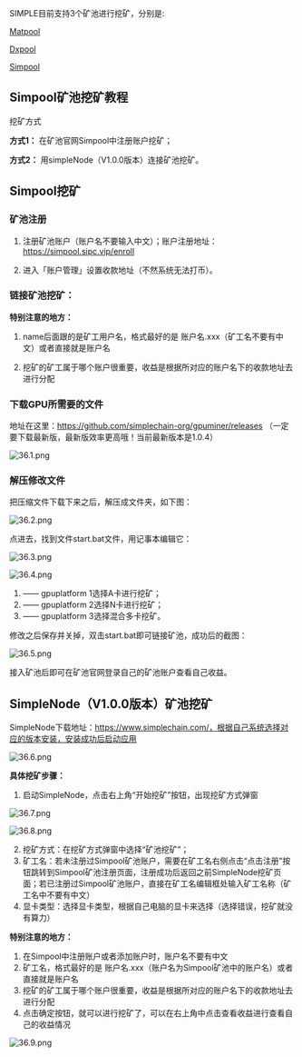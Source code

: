 SIMPLE目前支持3个矿池进行挖矿，分别是:

[Matpool](https://matpool.io)

[Dxpool](https://www.dxpool.com/login)

[Simpool](https://simpool.sipc.vip)

## Simpool矿池挖矿教程

挖矿方式

**方式1：** 在矿池官网Simpool中注册账户挖矿；

**方式2：** 用simpleNode（V1.0.0版本）连接矿池挖矿。

## Simpool挖矿

### 矿池注册

1. 注册矿池账户（账户名不要输入中文）；账户注册地址：https://simpool.sipc.vip/enroll

2. 进入「账户管理」设置收款地址（不然系统无法打币）。

### 链接矿池挖矿：

**特别注意的地方：**

1. name后面跟的是矿工用户名，格式最好的是 账户名.xxx（矿工名不要有中文）或者直接就是账户名

2. 挖矿的矿工属于哪个账户很重要，收益是根据所对应的账户名下的收款地址去进行分配

### 下载GPU所需要的文件

地址在这里：https://github.com/simplechain-org/gpuminer/releases （一定要下载最新版，最新版效率更高哦！当前最新版本是1.0.4）

![36.1.png](36.1.png)

### 解压修改文件

把压缩文件下载下来之后，解压成文件夹，如下图：

![36.2.png](36.2.png)


点进去，找到文件start.bat文件，用记事本编辑它：

![36.3.png](36.3.png)


![36.4.png](36.4.png)

1. —— gpuplatform 1选择A卡进行挖矿；
2. —— gpuplatform 2选择N卡进行挖矿；
3. —— gpuplatform 3选择混合多卡挖矿。

修改之后保存并关掉，双击start.bat即可链接矿池，成功后的截图：

![36.5.png](36.5.png)

接入矿池后即可在矿池官网登录自己的矿池账户查看自己收益。

## SimpleNode（V1.0.0版本）矿池挖矿

SimpleNode下载地址：https://www.simplechain.com/，根据自己系统选择对应的版本安装，安装成功后启动应用

![36.6.png](36.6.png)

**具体挖矿步骤：**

1. 启动SimpleNode，点击右上角“开始挖矿”按钮，出现挖矿方式弹窗

![36.7.png](36.7.png)


![36.8.png](36.8.png)

2. 挖矿方式：在挖矿方式弹窗中选择“矿池挖矿”；
3. 矿工名：若未注册过Simpool矿池账户，需要在矿工名右侧点击“点击注册”按钮跳转到Simpool矿池注册页面，注册成功后返回之前SimpleNode挖矿页面；若已注册过Simpool矿池账户，直接在矿工名编辑框处输入矿工名称（矿工名中不要有中文）
4. 显卡类型：选择显卡类型，根据自己电脑的显卡来选择（选择错误，挖矿就没有算力）

**特别注意的地方：**

1. 在Simpool中注册账户或者添加账户时，账户名不要有中文
2. 矿工名，格式最好的是 账户名.xxx（账户名为Simpool矿池中的账户名）或者直接就是账户名
3. 挖矿的矿工属于哪个账户很重要，收益是根据所对应的账户名下的收款地址去进行分配
5. 点击确定按钮，就可以进行挖矿了，可以在右上角中点击查看收益进行查看自己的收益情况

![36.9.png](36.9.png)







